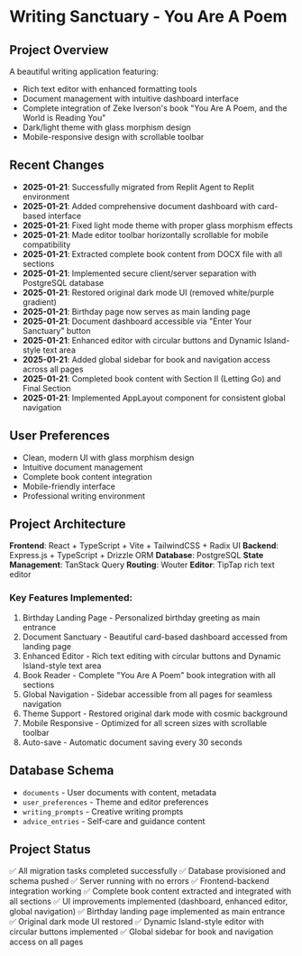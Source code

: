 # Writing Sanctuary - You Are A Poem

## Project Overview
A beautiful writing application featuring:
- Rich text editor with enhanced formatting tools
- Document management with intuitive dashboard interface  
- Complete integration of Zeke Iverson's book "You Are A Poem, and the World is Reading You"
- Dark/light theme with glass morphism design
- Mobile-responsive design with scrollable toolbar

## Recent Changes
- **2025-01-21**: Successfully migrated from Replit Agent to Replit environment
- **2025-01-21**: Added comprehensive document dashboard with card-based interface
- **2025-01-21**: Fixed light mode theme with proper glass morphism effects
- **2025-01-21**: Made editor toolbar horizontally scrollable for mobile compatibility
- **2025-01-21**: Extracted complete book content from DOCX file with all sections
- **2025-01-21**: Implemented secure client/server separation with PostgreSQL database
- **2025-01-21**: Restored original dark mode UI (removed white/purple gradient)
- **2025-01-21**: Birthday page now serves as main landing page
- **2025-01-21**: Document dashboard accessible via "Enter Your Sanctuary" button
- **2025-01-21**: Enhanced editor with circular buttons and Dynamic Island-style text area
- **2025-01-21**: Added global sidebar for book and navigation access across all pages
- **2025-01-21**: Completed book content with Section II (Letting Go) and Final Section
- **2025-01-21**: Implemented AppLayout component for consistent global navigation

## User Preferences
- Clean, modern UI with glass morphism design
- Intuitive document management 
- Complete book content integration
- Mobile-friendly interface
- Professional writing environment

## Project Architecture
**Frontend**: React + TypeScript + Vite + TailwindCSS + Radix UI
**Backend**: Express.js + TypeScript + Drizzle ORM
**Database**: PostgreSQL
**State Management**: TanStack Query
**Routing**: Wouter
**Editor**: TipTap rich text editor

### Key Features Implemented:
1. Birthday Landing Page - Personalized birthday greeting as main entrance
2. Document Sanctuary - Beautiful card-based dashboard accessed from landing page
3. Enhanced Editor - Rich text editing with circular buttons and Dynamic Island-style text area
4. Book Reader - Complete "You Are A Poem" book integration with all sections
5. Global Navigation - Sidebar accessible from all pages for seamless navigation
6. Theme Support - Restored original dark mode with cosmic background
7. Mobile Responsive - Optimized for all screen sizes with scrollable toolbar
8. Auto-save - Automatic document saving every 30 seconds

## Database Schema
- `documents` - User documents with content, metadata
- `user_preferences` - Theme and editor preferences
- `writing_prompts` - Creative writing prompts
- `advice_entries` - Self-care and guidance content

## Project Status
✅ All migration tasks completed successfully
✅ Database provisioned and schema pushed
✅ Server running with no errors
✅ Frontend-backend integration working
✅ Complete book content extracted and integrated with all sections
✅ UI improvements implemented (dashboard, enhanced editor, global navigation)
✅ Birthday landing page implemented as main entrance
✅ Original dark mode UI restored
✅ Dynamic Island-style editor with circular buttons implemented
✅ Global sidebar for book and navigation access on all pages